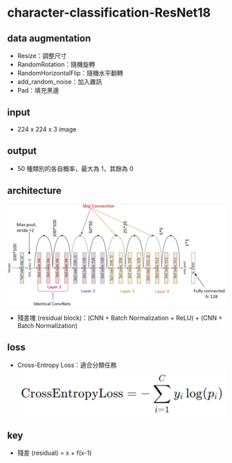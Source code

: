 # character-classification-ResNet18
## data augmentation
- Resize：調整尺寸
- RandomRotation：隨機旋轉
- RandomHorizontalFlip：隨機水平翻轉
- add_random_noise：加入雜訊
- Pad：填充黑邊

## input
- 224 x 224 x 3 image

## output
- 50 種類別的各自概率，最大為 1，其餘為 0

## architecture
![alt text](architecture.png)
- 殘差塊 (residual block)：(CNN + Batch Normalization + ReLU) + (CNN + Batch Normalization)

## loss
- Cross-Entropy Loss：適合分類任務  
![alt text](loss.png)

## key
- 殘差 (residual) = x + f(x-1)
